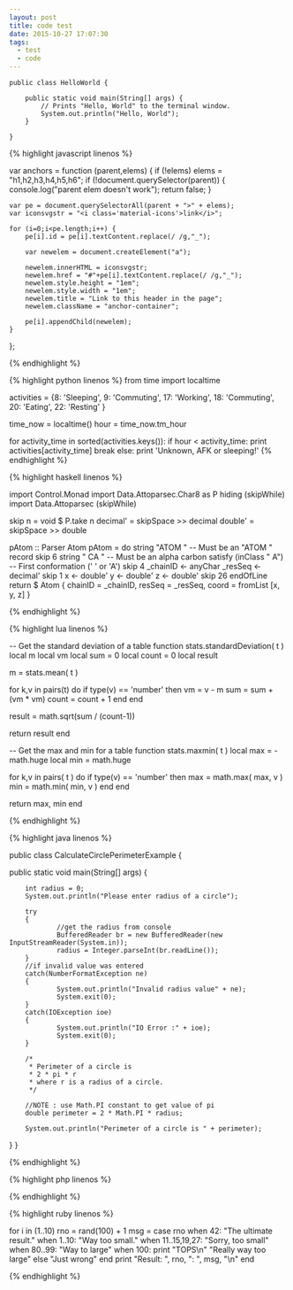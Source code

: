 ```yaml
---
layout: post
title: code test
date: 2015-10-27 17:07:30
tags:
  - test
  - code
---
```


	public class HelloWorld {

	    public static void main(String[] args) {
	        // Prints "Hello, World" to the terminal window.
	        System.out.println("Hello, World");
	    }

	}

{% highlight javascript linenos %}

var anchors = function (parent,elems) {
	if (!elems)
		elems = "h1,h2,h3,h4,h5,h6";
	if (!document.querySelector(parent)) {
		console.log("parent elem doesn't work");
		return false;
	}

	var pe = document.querySelectorAll(parent + ">" + elems);
	var iconsvgstr = "<i class='material-icons'>link</i>";

	for (i=0;i<pe.length;i++) {
		pe[i].id = pe[i].textContent.replace(/ /g,"_");

		var newelem = document.createElement("a");

		newelem.innerHTML = iconsvgstr;
		newelem.href = "#"+pe[i].textContent.replace(/ /g,"_");
		newelem.style.height = "1em";
		newelem.style.width = "1em";
		newelem.title = "Link to this header in the page";
		newelem.className = "anchor-container";

		pe[i].appendChild(newelem);
	}
};

{% endhighlight %}

{% highlight python linenos %}
from time import localtime

activities = {8: 'Sleeping',
              9: 'Commuting',
              17: 'Working',
              18: 'Commuting',
              20: 'Eating',
              22: 'Resting' }

time_now = localtime()
hour = time_now.tm_hour

for activity_time in sorted(activities.keys()):
    if hour < activity_time:
        print activities[activity_time]
        break
else:
    print 'Unknown, AFK or sleeping!'
{% endhighlight %}

{% highlight haskell linenos %}

import Control.Monad
import Data.Attoparsec.Char8 as P hiding (skipWhile)
import Data.Attoparsec (skipWhile)

skip n = void $ P.take n
decimal' = skipSpace >> decimal
double'  = skipSpace >> double

pAtom :: Parser Atom
pAtom = do
    string "ATOM  "        -- Must be an "ATOM  " record
    skip 6
    string " CA "          -- Must be an alpha carbon
    satisfy (inClass " A") -- First conformation (' ' or 'A')
    skip 4
    _chainID <- anyChar
    _resSeq <- decimal'
    skip 1
    x <- double'
    y <- double'
    z <- double'
    skip 26
    endOfLine
    return $ Atom {
        chainID = _chainID,
        resSeq  = _resSeq,
        coord   = fromList [x, y, z] }

{% endhighlight %}

{% highlight lua linenos %}

-- Get the standard deviation of a table
function stats.standardDeviation( t )
  local m
  local vm
  local sum = 0
  local count = 0
  local result

  m = stats.mean( t )

  for k,v in pairs(t) do
    if type(v) == 'number' then
      vm = v - m
      sum = sum + (vm * vm)
      count = count + 1
    end
  end

  result = math.sqrt(sum / (count-1))

  return result
end

-- Get the max and min for a table
function stats.maxmin( t )
  local max = -math.huge
  local min = math.huge

  for k,v in pairs( t ) do
    if type(v) == 'number' then
      max = math.max( max, v )
      min = math.min( min, v )
    end
  end

  return max, min
end

{% endhighlight %}

{% highlight java linenos %}

public class CalculateCirclePerimeterExample {

public static void main(String[] args) {
       
        int radius = 0;
        System.out.println("Please enter radius of a circle");
       
        try
        {
                //get the radius from console
                BufferedReader br = new BufferedReader(new InputStreamReader(System.in));
                radius = Integer.parseInt(br.readLine());
        }
        //if invalid value was entered
        catch(NumberFormatException ne)
        {
                System.out.println("Invalid radius value" + ne);
                System.exit(0);
        }
        catch(IOException ioe)
        {
                System.out.println("IO Error :" + ioe);
                System.exit(0);
        }
       
        /*
         * Perimeter of a circle is
         * 2 * pi * r
         * where r is a radius of a circle.
         */
       
        //NOTE : use Math.PI constant to get value of pi
        double perimeter = 2 * Math.PI * radius;
       
        System.out.println("Perimeter of a circle is " + perimeter);
}
}

{% endhighlight %}

{% highlight php linenos %}

<?php 
// create curl resource 
$ch = curl_init(); 

// set url 
curl_setopt($ch, CURLOPT_URL, "example.com"); 

//return the transfer as a string 
curl_setopt($ch, CURLOPT_RETURNTRANSFER, 1); 

// $output contains the output string 
$output = curl_exec($ch); 

// close curl resource to free up system resources 
curl_close($ch);      
?>

{% endhighlight %}

{% highlight ruby linenos %}

for i in (1..10)
    rno = rand(100) + 1
    msg = case rno
        when 42: "The ultimate result."
        when 1..10: "Way too small."
        when 11..15,19,27: "Sorry, too small"
        when 80..99: "Way to large"
        when 100:
                print "TOPS\n"
                "Really way too large"
        else "Just wrong"
    end
    print "Result: ", rno, ": ", msg, "\n"
end


{% endhighlight %}

